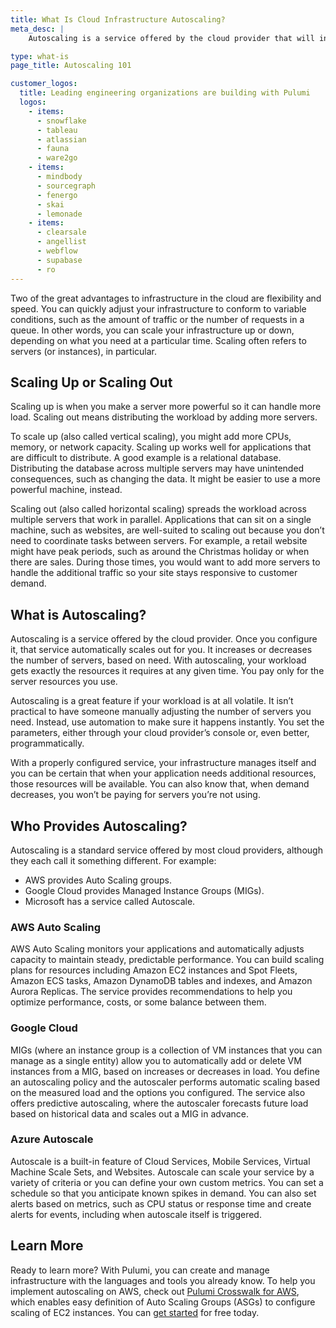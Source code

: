 ```yaml
---
title: What Is Cloud Infrastructure Autoscaling?
meta_desc: |
    Autoscaling is a service offered by the cloud provider that will increase or decrease the number of servers, based on need.

type: what-is
page_title: Autoscaling 101

customer_logos:
  title: Leading engineering organizations are building with Pulumi
  logos:
    - items:
      - snowflake
      - tableau
      - atlassian
      - fauna
      - ware2go
    - items:
      - mindbody
      - sourcegraph
      - fenergo
      - skai
      - lemonade
    - items:
      - clearsale
      - angellist
      - webflow
      - supabase
      - ro
---
```


Two of the great advantages to infrastructure in the cloud are flexibility and speed. You can quickly adjust your infrastructure to conform to variable conditions, such as the amount of traffic or the number of requests in a queue. In other words, you can scale your infrastructure up or down, depending on what you need at a particular time. Scaling often refers to servers (or instances), in particular.

## Scaling Up or Scaling Out

Scaling up is when you make a server more powerful so it can handle more load. Scaling out means distributing the workload by adding more servers.

To scale up (also called vertical scaling), you might add more CPUs, memory, or network capacity. Scaling up works well for applications that are difficult to distribute. A good example is a relational database. Distributing the database across multiple servers may have unintended consequences, such as changing the data. It might be easier to use a more powerful machine, instead.

Scaling out (also called horizontal scaling) spreads the workload across multiple servers that work in parallel. Applications that can sit on a single machine, such as websites, are well-suited to scaling out because you don’t need to coordinate tasks between servers. For example, a retail website might have peak periods, such as around the Christmas holiday or when there are sales. During those times, you would want to add more servers to handle the additional traffic so your site stays responsive to customer demand.

## What is Autoscaling?

Autoscaling is a service offered by the cloud provider. Once you configure it, that service automatically scales out for you. It increases or decreases the number of servers, based on need. With autoscaling, your workload gets exactly the resources it requires at any given time. You pay only for the server resources you use.

Autoscaling is a great feature if your workload is at all volatile. It isn’t practical to have someone manually adjusting the number of servers you need. Instead, use automation to make sure it happens instantly. You set the parameters, either through your cloud provider’s console or, even better, programmatically.

With a properly configured service, your infrastructure manages itself and you can be certain that when your application needs additional resources, those resources will be available. You can also know that, when demand decreases, you won’t be paying for servers you’re not using.

## Who Provides Autoscaling?

Autoscaling is a standard service offered by most cloud providers, although they each call it something different. For example:

- AWS provides Auto Scaling groups.
- Google Cloud provides Managed Instance Groups (MIGs).
- Microsoft has a service called Autoscale.

### AWS Auto Scaling

AWS Auto Scaling monitors your applications and automatically adjusts capacity to maintain steady, predictable performance. You can build scaling plans for resources including Amazon EC2 instances and Spot Fleets, Amazon ECS tasks, Amazon DynamoDB tables and indexes, and Amazon Aurora Replicas. The service provides recommendations to help you optimize performance, costs, or some balance between them.

### Google Cloud

MIGs (where an instance group is a collection of VM instances that you can manage as a single entity) allow you to automatically add or delete VM instances from a MIG, based on increases or decreases in load. You define an autoscaling policy and the autoscaler performs automatic scaling based on the measured load and the options you configured. The service also offers predictive autoscaling, where the autoscaler forecasts future load based on historical data and scales out a MIG in advance.

### Azure Autoscale

Autoscale is a built-in feature of Cloud Services, Mobile Services, Virtual Machine Scale Sets, and Websites. Autoscale can scale your service by a variety of criteria or you can define your own custom metrics. You can set a schedule so that you anticipate known spikes in demand. You can also set alerts based on metrics, such as CPU status or response time and create alerts for events, including when autoscale itself is triggered.

## Learn More

Ready to learn more? With Pulumi, you can create and manage infrastructure with the languages and tools you already know. To help you implement autoscaling on AWS, check out [Pulumi Crosswalk for AWS](/docs/clouds/aws/guides/), which enables easy definition of Auto Scaling Groups (ASGs) to configure scaling of EC2 instances. You can [get started](/docs/quickstart/) for free today.

